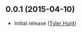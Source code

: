 ## 0.0.1 (2015-04-10)

  * Initial release ([Tyler Hunt][tylerhunt])

[tylerhunt]: http://github.com/tylerhunt
